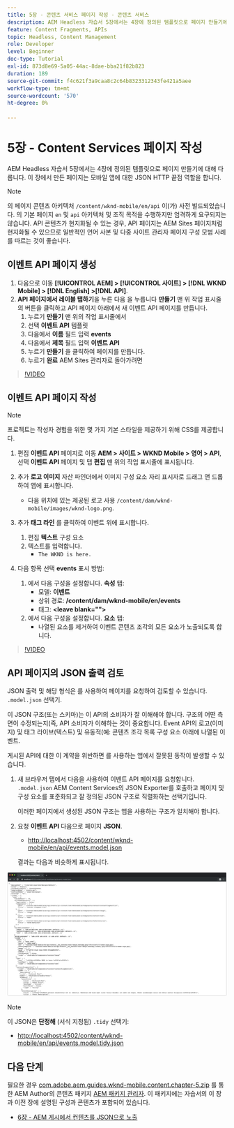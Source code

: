```yaml
---
title: 5장 - 콘텐츠 서비스 페이지 작성 - 콘텐츠 서비스
description: AEM Headless 자습서 5장에서는 4장에 정의된 템플릿으로 페이지 만들기에 대해 다룹니다. 이러한 페이지는 JSON HTTP 끝점으로 작동합니다.
feature: Content Fragments, APIs
topic: Headless, Content Management
role: Developer
level: Beginner
doc-type: Tutorial
exl-id: 873d8e69-5a05-44ac-8dae-bba21f82b823
duration: 189
source-git-commit: f4c621f3a9caa8c2c64b8323312343fe421a5aee
workflow-type: tm+mt
source-wordcount: '570'
ht-degree: 0%

---
```


# 5장 - Content Services 페이지 작성

AEM Headless 자습서 5장에서는 4장에 정의된 템플릿으로 페이지 만들기에 대해 다룹니다. 이 장에서 만든 페이지는 모바일 앱에 대한 JSON HTTP 끝점 역할을 합니다.

>[!NOTE]
>
> 의 페이지 콘텐츠 아키텍처 `/content/wknd-mobile/en/api` 이(가) 사전 빌드되었습니다. 의 기본 페이지 `en` 및 `api` 아키텍처 및 조직 목적을 수행하지만 엄격하게 요구되지는 않습니다. API 콘텐츠가 현지화될 수 있는 경우, API 페이지는 AEM Sites 페이지처럼 현지화될 수 있으므로 일반적인 언어 사본 및 다중 사이트 관리자 페이지 구성 모범 사례를 따르는 것이 좋습니다.

## 이벤트 API 페이지 생성

1. 다음으로 이동 **[!UICONTROL AEM] > [!UICONTROL 사이트] > [!DNL WKND Mobile] > [!DNL English] >[!DNL API]**.
1. **API 페이지에서 레이블 탭하기**&#x200B;을 누른 다음 을 누릅니다 **만들기** 맨 위 작업 표시줄의 버튼을 클릭하고 API 페이지 아래에서 새 이벤트 API 페이지를 만듭니다.
   1. 누르기 **만들기** 맨 위의 작업 표시줄에서
   1. 선택 **이벤트 API** 템플릿
   1. 다음에서 **이름** 필드 입력 **events**
   1. 다음에서 **제목** 필드 입력 **이벤트 API**
   1. 누르기 **만들기** 을 클릭하여 페이지를 만듭니다.
   1. 누르기 **완료** AEM Sites 관리자로 돌아가려면

>[!VIDEO](https://video.tv.adobe.com/v/28340?quality=12&learn=on)

## 이벤트 API 페이지 작성

>[!NOTE]
>
> 프로젝트는 작성자 경험을 위한 몇 가지 기본 스타일을 제공하기 위해 CSS를 제공합니다.

1. 편집 **이벤트 API** 페이지로 이동 **AEM > 사이트 > WKND Mobile > 영어 > API**, 선택 **이벤트 API** 페이지 및 탭 **편집** 맨 위의 작업 표시줄에 표시됩니다.
1. 추가 **로고 이미지** 자산 파인더에서 이미지 구성 요소 자리 표시자로 드래그 앤 드롭하여 앱에 표시합니다.
   * 다음 위치에 있는 제공된 로고 사용 `/content/dam/wknd-mobile/images/wknd-logo.png`.

1. 추가 **태그 라인** 를 클릭하여 이벤트 위에 표시합니다.
   1. 편집 **텍스트** 구성 요소
   1. 텍스트를 입력합니다.
      * `The WKND is here.`

1. 다음 항목 선택 **events** 표시 방법:
   1. 에서 다음 구성을 설정합니다. **속성** 탭:
      * 모델: **이벤트**
      * 상위 경로: **/content/dam/wknd-mobile/en/events**
      * 태그: **&lt;leave blank=&quot;&quot;>**
   1. 에서 다음 구성을 설정합니다. **요소** 탭:
      * 나열된 요소를 제거하여 이벤트 콘텐츠 조각의 모든 요소가 노출되도록 합니다.

>[!VIDEO](https://video.tv.adobe.com/v/28339?quality=12&learn=on)

## API 페이지의 JSON 출력 검토

JSON 출력 및 해당 형식은 를 사용하여 페이지를 요청하여 검토할 수 있습니다. `.model.json` 선택기.

이 JSON 구조(또는 스키마)는 이 API의 소비자가 잘 이해해야 합니다. 구조의 어떤 측면이 수정되는지(즉, API 소비자가 이해하는 것이 중요합니다. Event API의 로고(이미지) 및 태그 라이브(텍스트) 및 유동적(예: 콘텐츠 조각 목록 구성 요소 아래에 나열된 이벤트.

게시된 API에 대한 이 계약을 위반하면 를 사용하는 앱에서 잘못된 동작이 발생할 수 있습니다.

1. 새 브라우저 탭에서 다음을 사용하여 이벤트 API 페이지를 요청합니다. `.model.json` AEM Content Services의 JSON Exporter를 호출하고 페이지 및 구성 요소를 표준화되고 잘 정의된 JSON 구조로 직렬화하는 선택기입니다.

   이러한 페이지에서 생성된 JSON 구조는 앱을 사용하는 구조가 일치해야 합니다.

1. 요청 **이벤트 API** 다음으로 페이지 **JSON**.

   * [http://localhost:4502/content/wknd-mobile/en/api/events.model.json](http://localhost:4502/content/wknd-mobile/en/api/events.model.tidy.json)

   결과는 다음과 비슷하게 표시됩니다.

![AEM Content Services JSON 출력](assets/chapter-5/json-output.png)

>[!NOTE]
>
> 이 JSON은 **단정해** (서식 지정됨) `.tidy` 선택기:
> * [http://localhost:4502/content/wknd-mobile/en/api/events.model.tidy.json](http://localhost:4502/content/wknd-mobile/en/api/events.model.tidy.json)

## 다음 단계

필요한 경우 [com.adobe.aem.guides.wknd-mobile.content.chapter-5.zip](https://github.com/adobe/aem-guides-wknd-mobile/releases/latest) 를 통한 AEM Author의 콘텐츠 패키지 [AEM 패키지 관리자](http://localhost:4502/crx/packmgr/index.jsp). 이 패키지에는 자습서의 이 장과 이전 장에 설명된 구성과 콘텐츠가 포함되어 있습니다.

* [6장 - AEM 게시에서 컨텐츠를 JSON으로 노출](./chapter-6.md)
